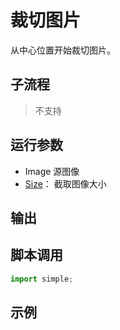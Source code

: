 # 裁切图片 
从中心位置开始裁切图片。

## 子流程
> 不支持


## 运行参数

* Image 源图像
* [Size](../../types/Size.md)： 截取图像大小


## 输出

    


## 脚本调用

```python
import simple;

```

## 示例